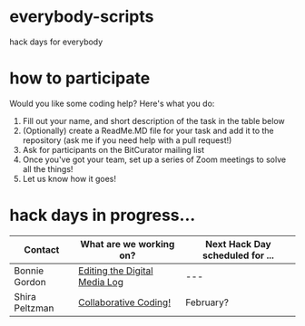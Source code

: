 # everybody-scripts
hack days for everybody

# how to participate
Would you like some coding help? Here's what you do:
1. Fill out your name, and short description of the task in the table below
2. (Optionally) create a ReadMe.MD file for your task and add it to the repository (ask me if you need help with a pull request!)
3. Ask for participants on the BitCurator mailing list
4. Once you've got your team, set up a series of Zoom meetings to solve all the things!
5. Let us know how it goes!

# hack days in progress...
| Contact | What are we working on? | Next Hack Day scheduled for ... |
|---------|-------------------------|---------------------------------|
| Bonnie Gordon | [Editing the Digital Media Log](DigitalMediaLog_README.md) | --- |
| Shira Peltzman | [Collaborative Coding!](EverybodyScripts2018.md) | February? |



